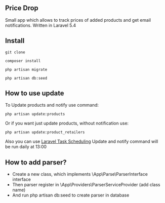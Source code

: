 ## Price Drop

Small app which allows to track prices of added products and get email notifications. Written in Laravel 5.4

## Install

    git clone

    composer install

    php artisan migrate

    php artisan db:seed

## How to use update
To Update products and notify use command:

    php artisan update:products

Or if you want just update products, without notification use:

    php artisan update:product_retailers

Also you can use [Laravel Task Scheduling](https://laravel.com/docs/5.4/scheduling)
Update and notify command will be run daily at 13:00

## How to add parser?

* Create a new class, which implements \App\Parse\ParserInterface interface
* Then parser register in \App\Providers\ParserServiceProvider (add class name)
* And run php artisan db:seed to create parser in database